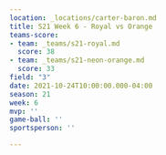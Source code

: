 ```yaml
---
location: _locations/carter-baron.md
title: S21 Week 6 - Royal vs Orange
teams-score:
- team: _teams/s21-royal.md
  score: 38
- team: _teams/s21-neon-orange.md
  score: 33
field: "3"
date: 2021-10-24T10:00:00.000-04:00
season: 21
week: 6
mvp: ''
game-ball: ''
sportsperson: ''

---
```

